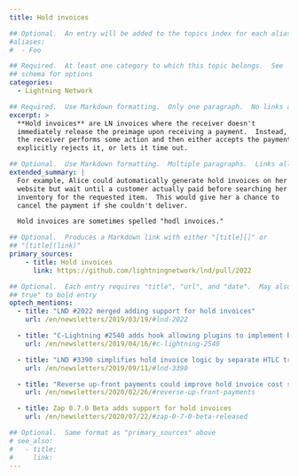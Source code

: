 ```yaml
---
title: Hold invoices

## Optional.  An entry will be added to the topics index for each alias
#aliases:
#  - Foo

## Required.  At least one category to which this topic belongs.  See
## schema for options
categories:
  - Lightning Network

## Required.  Use Markdown formatting.  Only one paragraph.  No links allowed.
excerpt: >
  **Hold invoices** are LN invoices where the receiver doesn't
  immediately release the preimage upon receiving a payment.  Instead,
  the receiver performs some action and then either accepts the payment,
  explicitly rejects it, or lets it time out.

## Optional.  Use Markdown formatting.  Multiple paragraphs.  Links allowed.
extended_summary: |
  For example, Alice could automatically generate hold invoices on her
  website but wait until a customer actually paid before searching her
  inventory for the requested item.  This would give her a chance to
  cancel the payment if she couldn't deliver.

  Hold invoices are sometimes spelled "hodl invoices."

## Optional.  Produces a Markdown link with either "[title][]" or
## "[title](link)"
primary_sources:
    - title: Hold invoices
      link: https://github.com/lightningnetwork/lnd/pull/2022

## Optional.  Each entry requires "title", "url", and "date".  May also use "feature:
## true" to bold entry
optech_mentions:
  - title: "LND #2022 merged adding support for hold invoices"
    url: /en/newsletters/2019/03/19/#lnd-2022

  - title: "C-Lightning #2540 adds hook allowing plugins to implement hold invoices"
    url: /en/newsletters/2019/04/16/#c-lightning-2540

  - title: "LND #3390 simplifies hold invoice logic by separate HTLC tracking"
    url: /en/newsletters/2019/09/11/#lnd-3390

  - title: "Reverse up-front payments could improve hold invoice cost spreading"
    url: /en/newsletters/2020/02/26/#reverse-up-front-payments

  - title: Zap 0.7.0 Beta adds support for hold invoices
    url: /en/newsletters/2020/07/22/#zap-0-7-0-beta-released

## Optional.  Same format as "primary_sources" above
# see_also:
#   - title:
#     link:
---
```

